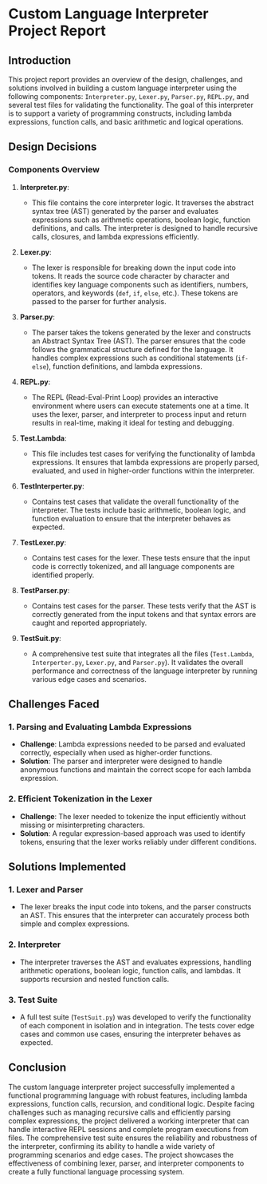 
# Custom Language Interpreter Project Report

## Introduction

This project report provides an overview of the design, challenges, and solutions involved in building a custom language interpreter using the following components: `Interpreter.py`, `Lexer.py`, `Parser.py`, `REPL.py`, and several test files for validating the functionality. The goal of this interpreter is to support a variety of programming constructs, including lambda expressions, function calls, and basic arithmetic and logical operations.

## Design Decisions

### Components Overview

1. **Interpreter.py**:
   - This file contains the core interpreter logic. It traverses the abstract syntax tree (AST) generated by the parser and evaluates expressions such as arithmetic operations, boolean logic, function definitions, and calls. The interpreter is designed to handle recursive calls, closures, and lambda expressions efficiently.

2. **Lexer.py**:
   - The lexer is responsible for breaking down the input code into tokens. It reads the source code character by character and identifies key language components such as identifiers, numbers, operators, and keywords (`def`, `if`, `else`, etc.). These tokens are passed to the parser for further analysis.

3. **Parser.py**:
   - The parser takes the tokens generated by the lexer and constructs an Abstract Syntax Tree (AST). The parser ensures that the code follows the grammatical structure defined for the language. It handles complex expressions such as conditional statements (`if-else`), function definitions, and lambda expressions.

4. **REPL.py**:
   - The REPL (Read-Eval-Print Loop) provides an interactive environment where users can execute statements one at a time. It uses the lexer, parser, and interpreter to process input and return results in real-time, making it ideal for testing and debugging.

5. **Test.Lambda**:
   - This file includes test cases for verifying the functionality of lambda expressions. It ensures that lambda expressions are properly parsed, evaluated, and used in higher-order functions within the interpreter.

6. **TestInterperter.py**:
   - Contains test cases that validate the overall functionality of the interpreter. The tests include basic arithmetic, boolean logic, and function evaluation to ensure that the interpreter behaves as expected.

7. **TestLexer.py**:
   - Contains test cases for the lexer. These tests ensure that the input code is correctly tokenized, and all language components are identified properly.

8. **TestParser.py**:
   - Contains test cases for the parser. These tests verify that the AST is correctly generated from the input tokens and that syntax errors are caught and reported appropriately.

9. **TestSuit.py**:
   - A comprehensive test suite that integrates all the  files (`Test.Lambda`, `Interperter.py`, `Lexer.py`, and `Parser.py`). It validates the overall performance and correctness of the language interpreter by running various edge cases and scenarios.

## Challenges Faced


### 1. Parsing and Evaluating Lambda Expressions
   - **Challenge**: Lambda expressions needed to be parsed and evaluated correctly, especially when used as higher-order functions.
   - **Solution**: The parser and interpreter were designed to handle anonymous functions and maintain the correct scope for each lambda expression.

### 2. Efficient Tokenization in the Lexer
   - **Challenge**: The lexer needed to tokenize the input efficiently without missing or misinterpreting characters.
   - **Solution**: A regular expression-based approach was used to identify tokens, ensuring that the lexer works reliably under different conditions.

## Solutions Implemented

### 1. Lexer and Parser
   - The lexer breaks the input code into tokens, and the parser constructs an AST. This ensures that the interpreter can accurately process both simple and complex expressions.

### 2. Interpreter
   - The interpreter traverses the AST and evaluates expressions, handling arithmetic operations, boolean logic, function calls, and lambdas. It supports recursion and nested function calls.

### 3. Test Suite
   - A full test suite (`TestSuit.py`) was developed to verify the functionality of each component in isolation and in integration. The tests cover edge cases and common use cases, ensuring the interpreter behaves as expected.

## Conclusion

The custom language interpreter project successfully implemented a functional programming language with robust features, including lambda expressions, function calls, recursion, and conditional logic. Despite facing challenges such as managing recursive calls and efficiently parsing complex expressions, the project delivered a working interpreter that can handle interactive REPL sessions and complete program executions from files. The comprehensive test suite ensures the reliability and robustness of the interpreter, confirming its ability to handle a wide variety of programming scenarios and edge cases. The project showcases the effectiveness of combining lexer, parser, and interpreter components to create a fully functional language processing system.
